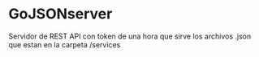 # GoJSONserver
Servidor de REST API con token de una hora que sirve los archivos .json que estan en la carpeta /services
